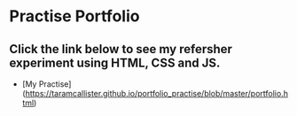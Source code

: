 Practise Portfolio
======================================

Click the link below to see my refersher experiment using HTML, CSS and JS.
-----------------------------

- [My Practise] (https://taramcallister.github.io/portfolio_practise/blob/master/portfolio.html)

